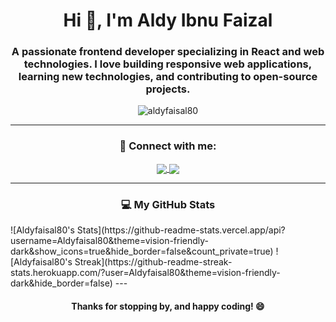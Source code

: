 <h1 align="center">Hi 👋, I'm Aldy Ibnu Faizal</h1>
<h3 align="center">A passionate frontend developer specializing in <strong>React</strong> and web technologies. I love building responsive web applications, learning new technologies, and contributing to open-source projects.</h3>

<p align="center">
  <img src="https://komarev.com/ghpvc/?username=aldyfaisal80&label=Profile%20views&color=0e75b6&style=flat" alt="aldyfaisal80" />
</p>

---

<h3 align="center">🚀 Connect with me:</h3>
<p align="center">
  <a href="https://linkedin.com/in/aldyfaisal" target="blank">
    <img align="center" src="https://img.shields.io/badge/-Aldy%20Faizal%20-blue?style=flat-square&logo=Linkedin&logoColor=white&link=https://linkedin.com/in/aldyfaisal"/>
  </a>
  <a href="mailto:aldyfaisal@example.com">
    <img align="center" src="https://img.shields.io/badge/-aldyfaisal@example.com-c14438?style=flat-square&logo=Gmail&logoColor=white"/>
  </a>
</p>

---

<h3 align="center">💻 My GitHub Stats</h3>
![Aldyfaisal80's Stats](https://github-readme-stats.vercel.app/api?username=Aldyfaisal80&theme=vision-friendly-dark&show_icons=true&hide_border=false&count_private=true)
![Aldyfaisal80's Streak](https://github-readme-streak-stats.herokuapp.com/?user=Aldyfaisal80&theme=vision-friendly-dark&hide_border=false)
---

<h4 align="center">Thanks for stopping by, and happy coding! 😄</h4>
